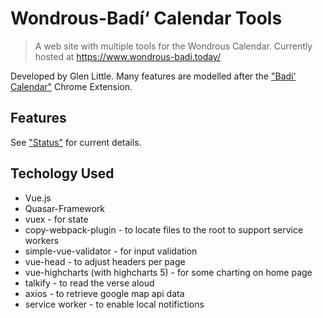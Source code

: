 # Wondrous-Badí‘ Calendar Tools

> A web site with multiple tools for the Wondrous Calendar.
> Currently hosted at <https://www.wondrous-badi.today/>

Developed by Glen Little. Many features are modelled after the ["Badí‘ Calendar"](https://chrome.google.com/webstore/detail/bad%C3%AD-calendar/egekinjjpolponbbfjimifpgfdmphomp) Chrome Extension.

## Features

See ["Status"](https://docs.google.com/document/d/1Q1RtnOocBjW917CHceBbJPSljlDSN5GaZLBp5pu2inA/pub) for current details.

## Techology Used

- Vue.js
- Quasar-Framework
- vuex - for state
- copy-webpack-plugin - to locate files to the root to support service workers
- simple-vue-validator - for input validation
- vue-head - to adjust headers per page
- vue-highcharts (with highcharts 5) - for some charting on home page
- talkify - to read the verse aloud
- axios - to retrieve google map api data
- service worker - to enable local notifictions
